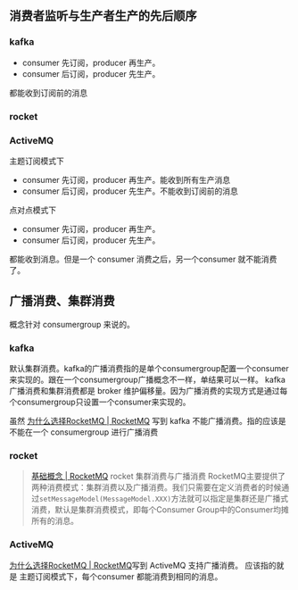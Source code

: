 ## 消费者监听与生产者生产的先后顺序
### kafka
- consumer 先订阅，producer 再生产。
- consumer 后订阅，producer 先生产。

都能收到订阅前的消息
### rocket

### ActiveMQ
主题订阅模式下
- consumer 先订阅，producer 再生产。能收到所有生产消息
- consumer 后订阅，producer 先生产。不能收到订阅前的消息

点对点模式下
- consumer 先订阅，producer 再生产。
- consumer 后订阅，producer 先生产。

都能收到消息。但是一个 consumer 消费之后，另一个consumer 就不能消费了。

## 广播消费、集群消费
概念针对 consumergroup 来说的。
### kafka
默认集群消费。kafka的广播消费指的是单个consumergroup配置一个consumer来实现的。跟在一个consumergroup广播概念不一样，单结果可以一样。
kafka 广播消费和集群消费都是 broker 维护偏移量。因为广播消费的实现方式是通过每个consumergroup只设置一个consumer来实现的。

虽然 [为什么选择RocketMQ | RocketMQ](https://rocketmq.apache.org/zh/docs/4.x/#rocketmq-vs-activemq-vs-kafka) 写到 kafka 不能广播消费。指的应该是不能在一个 consumergroup 进行广播消费

### rocket
> [基础概念 | RocketMQ](https://rocketmq.apache.org/zh/docs/4.x/consumer/01concept2/)
> rocket 集群消费与广播消费
RocketMQ主要提供了两种消费模式：集群消费以及广播消费。我们只需要在定义消费者的时候通过`setMessageModel(MessageModel.XXX)`方法就可以指定是集群还是广播式消费，默认是集群消费模式，即每个Consumer Group中的Consumer均摊所有的消息。

### ActiveMQ
[为什么选择RocketMQ | RocketMQ](https://rocketmq.apache.org/zh/docs/4.x/#rocketmq-vs-activemq-vs-kafka)写到 ActiveMQ 支持广播消费。
应该指的就是 主题订阅模式下，每个consumer 都能消费到相同的消息。
